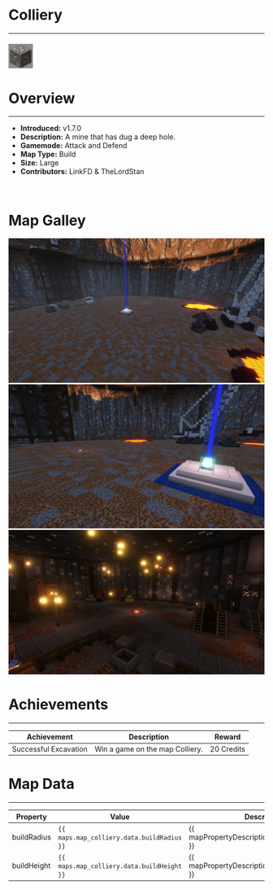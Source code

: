 <!-- replace colliery with the actual map name -->
<!-- change gamemode type for the Map data description  -->
# Colliery

***

#### ![collieryicon](../assets/maps/colliery/colliery-icon.jpg)

# Overview
***
- **Introduced:** v1.7.0
- **Description:** A mine that has dug a deep hole.
- **Gamemode:** Attack and Defend
- **Map Type:** Build
- **Size:** Large
- **Contributors:** LinkFD & TheLordStan

<br />  

# Map Galley
![Colliery - Overview](../assets/maps/colliery/colliery-overview.jpg)
![Colliery - Beacon](../assets/maps/colliery/colliery-beacon.jpg)
![Colliery - Ataccker Spawn](../assets/maps/colliery/colliery-attacker_spawn.jpg)



# Achievements
***

| Achievement | Description | Reward |
| ----- | ----- | ------ |
| Successful Excavation | Win a game on the map Colliery. | 20 Credits |



# Map Data
***

| Property | Value | Description |
| ----------- | ----------- | ------ |
| buildRadius |`{{ maps.map_colliery.data.buildRadius }}`| {{ mapPropertyDescriptions.buildRadius.classic }} |
| buildHeight |`{{ maps.map_colliery.data.buildHeight }}`| {{ mapPropertyDescriptions.buildHeight.classic }} |